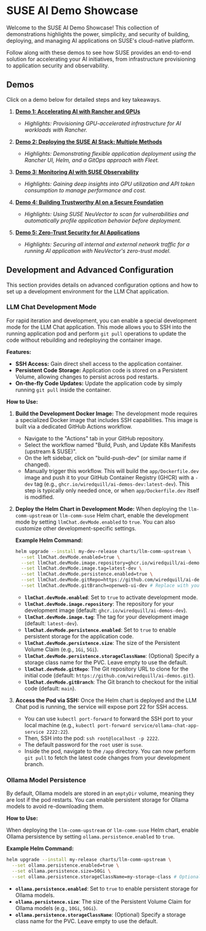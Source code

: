 # SUSE AI Demo Showcase

Welcome to the SUSE AI Demo Showcase! This collection of demonstrations highlights the power, simplicity, and security of building, deploying, and managing AI applications on SUSE's cloud-native platform.

Follow along with these demos to see how SUSE provides an end-to-end solution for accelerating your AI initiatives, from infrastructure provisioning to application security and observability.

## Demos

Click on a demo below for detailed steps and key takeaways.

1.  [**Demo 1: Accelerating AI with Rancher and GPUs**](./demo-1.md)
    * *Highlights: Provisioning GPU-accelerated infrastructure for AI workloads with Rancher.*

2.  [**Demo 2: Deploying the SUSE AI Stack: Multiple Methods**](./demo-2.md)
    * *Highlights: Demonstrating flexible application deployment using the Rancher UI, Helm, and a GitOps approach with Fleet.*

3.  [**Demo 3: Monitoring AI with SUSE Observability**](./demo-3.md)
    * *Highlights: Gaining deep insights into GPU utilization and API token consumption to manage performance and cost.*

4.  [**Demo 4: Building Trustworthy AI on a Secure Foundation**](./demo-4.md)
    * *Highlights: Using SUSE NeuVector to scan for vulnerabilities and automatically profile application behavior before deployment.*

5.  [**Demo 5: Zero-Trust Security for AI Applications**](./demo-5.md)
    * *Highlights: Securing all internal and external network traffic for a running AI application with NeuVector's zero-trust model.*

## Development and Advanced Configuration

This section provides details on advanced configuration options and how to set up a development environment for the LLM Chat application.

### LLM Chat Development Mode

For rapid iteration and development, you can enable a special development mode for the LLM Chat application. This mode allows you to SSH into the running application pod and perform `git pull` operations to update the code without rebuilding and redeploying the container image.

**Features:**
-   **SSH Access:** Gain direct shell access to the application container.
-   **Persistent Code Storage:** Application code is stored on a Persistent Volume, allowing changes to persist across pod restarts.
-   **On-the-fly Code Updates:** Update the application code by simply running `git pull` inside the container.

**How to Use:**

1.  **Build the Development Docker Image:**
    The development mode requires a specialized Docker image that includes SSH capabilities. This image is built via a dedicated GitHub Actions workflow.
    *   Navigate to the "Actions" tab in your GitHub repository.
    *   Select the workflow named "Build, Push, and Update K8s Manifests (upstream & SUSE)".
    *   On the left sidebar, click on "build-push-dev" (or similar name if changed).
    *   Manually trigger this workflow. This will build the `app/Dockerfile.dev` image and push it to your GitHub Container Registry (GHCR) with a `-dev` tag (e.g., `ghcr.io/wiredquill/ai-demos-dev:latest-dev`). This step is typically only needed once, or when `app/Dockerfile.dev` itself is modified.

2.  **Deploy the Helm Chart in Development Mode:**
    When deploying the `llm-comm-upstream` or `llm-comm-suse` Helm chart, enable the development mode by setting `llmChat.devMode.enabled` to `true`. You can also customize other development-specific settings.

    **Example Helm Command:**
    ```bash
    helm upgrade --install my-dev-release charts/llm-comm-upstream \
      --set llmChat.devMode.enabled=true \
      --set llmChat.devMode.image.repository=ghcr.io/wiredquill/ai-demos-dev \
      --set llmChat.devMode.image.tag=latest-dev \
      --set llmChat.devMode.persistence.enabled=true \
      --set llmChat.devMode.gitRepo=https://github.com/wiredquill/ai-demos.git \
      --set llmChat.devMode.gitBranch=openweb-ui-dev # Replace with your development branch
    ```
    *   **`llmChat.devMode.enabled`**: Set to `true` to activate development mode.
    *   **`llmChat.devMode.image.repository`**: The repository for your development image (default: `ghcr.io/wiredquill/ai-demos-dev`).
    *   **`llmChat.devMode.image.tag`**: The tag for your development image (default: `latest-dev`).
    *   **`llmChat.devMode.persistence.enabled`**: Set to `true` to enable persistent storage for the application code.
    *   **`llmChat.devMode.persistence.size`**: The size of the Persistent Volume Claim (e.g., `1Gi`, `5Gi`).
    *   **`llmChat.devMode.persistence.storageClassName`**: (Optional) Specify a storage class name for the PVC. Leave empty to use the default.
    *   **`llmChat.devMode.gitRepo`**: The Git repository URL to clone for the initial code (default: `https://github.com/wiredquill/ai-demos.git`).
    *   **`llmChat.devMode.gitBranch`**: The Git branch to checkout for the initial code (default: `main`).

3.  **Access the Pod via SSH:**
    Once the Helm chart is deployed and the LLM Chat pod is running, the service will expose port 22 for SSH access.
    *   You can use `kubectl port-forward` to forward the SSH port to your local machine (e.g., `kubectl port-forward service/ollama-chat-app-service 2222:22`).
    *   Then, SSH into the pod: `ssh root@localhost -p 2222`.
    *   The default password for the `root` user is `suse`.
    *   Inside the pod, navigate to the `/app` directory. You can now perform `git pull` to fetch the latest code changes from your development branch.

### Ollama Model Persistence

By default, Ollama models are stored in an `emptyDir` volume, meaning they are lost if the pod restarts. You can enable persistent storage for Ollama models to avoid re-downloading them.

**How to Use:**

When deploying the `llm-comm-upstream` or `llm-comm-suse` Helm chart, enable Ollama persistence by setting `ollama.persistence.enabled` to `true`.

**Example Helm Command:**
```bash
helm upgrade --install my-release charts/llm-comm-upstream \
  --set ollama.persistence.enabled=true \
  --set ollama.persistence.size=50Gi \
  --set ollama.persistence.storageClassName=my-storage-class # Optional
```
*   **`ollama.persistence.enabled`**: Set to `true` to enable persistent storage for Ollama models.
*   **`ollama.persistence.size`**: The size of the Persistent Volume Claim for Ollama models (e.g., `10Gi`, `50Gi`).
*   **`ollama.persistence.storageClassName`**: (Optional) Specify a storage class name for the PVC. Leave empty to use the default.